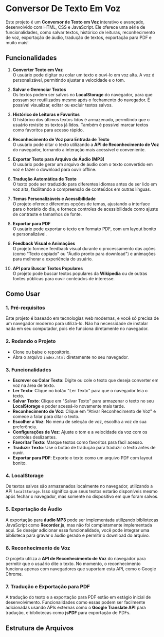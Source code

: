 # Conversor De Texto Em Voz

Este projeto é um **Conversor de Texto em Voz** interativo e avançado, desenvolvido com HTML, CSS e JavaScript. Ele oferece uma série de funcionalidades, como salvar textos, histórico de leituras, reconhecimento de voz, exportação de áudio, tradução de textos, exportação para PDF e muito mais!

## Funcionalidades

1. **Converter Texto em Voz**  
   O usuário pode digitar ou colar um texto e ouvi-lo em voz alta. A voz é personalizável, permitindo ajustar a velocidade e o tom.

2. **Salvar e Gerenciar Textos**  
   Os textos podem ser salvos no **LocalStorage** do navegador, para que possam ser reutilizados mesmo após o fechamento do navegador. É possível visualizar, editar ou excluir textos salvos.

3. **Histórico de Leituras e Favoritos**  
   O histórico dos últimos textos lidos é armazenado, permitindo que o usuário revisite os textos já lidos. Também é possível marcar textos como favoritos para acesso rápido.

4. **Reconhecimento de Voz para Entrada de Texto**  
   O usuário pode ditar o texto utilizando a **API de Reconhecimento de Voz** do navegador, tornando a interação mais acessível e conveniente.

5. **Exportar Texto para Arquivo de Áudio (MP3)**  
   O usuário pode gerar um arquivo de áudio com o texto convertido em voz e fazer o download para ouvir offline.

6. **Tradução Automática de Texto**  
   O texto pode ser traduzido para diferentes idiomas antes de ser lido em voz alta, facilitando a compreensão de conteúdos em outras línguas.

7. **Temas Personalizáveis e Acessibilidade**  
   O projeto oferece diferentes opções de temas, ajustando a interface para o horário do dia, e fornece controles de acessibilidade como ajuste de contraste e tamanhos de fonte.

8. **Exportar para PDF**  
   O usuário pode exportar o texto em formato PDF, com um layout bonito e personalizável.

9. **Feedback Visual e Animações**  
   O projeto fornece feedback visual durante o processamento das ações (como "Texto copiado" ou "Áudio pronto para download") e animações para melhorar a experiência do usuário.

10. **API para Buscar Textos Populares**  
    O projeto pode buscar textos populares da **Wikipedia** ou de outras fontes públicas para ouvir conteúdos de interesse.

## Como Usar

### 1. **Pré-requisitos**

Este projeto é baseado em tecnologias web modernas, e você só precisa de um navegador moderno para utilizá-lo. Não há necessidade de instalar nada em seu computador, pois ele funciona diretamente no navegador.

### 2. **Rodando o Projeto**

- Clone ou baixe o repositório.
- Abra o arquivo `index.html` diretamente no seu navegador.

### 3. **Funcionalidades**

- **Escrever ou Colar Texto**: Digite ou cole o texto que deseja converter em voz na área de texto.
- **Ler Texto**: Clique no botão "Ler Texto" para que o navegador leia o texto.
- **Salvar Texto**: Clique em "Salvar Texto" para armazenar o texto no seu **LocalStorage** e poder acessá-lo novamente mais tarde.
- **Reconhecimento de Voz**: Clique em "Ativar Reconhecimento de Voz" e comece a falar para ditar o texto.
- **Escolher a Voz**: No menu de seleção de voz, escolha a voz de sua preferência.
- **Configurações de Voz**: Ajuste o tom e a velocidade da voz com os controles deslizantes.
- **Favoritar Texto**: Marque textos como favoritos para fácil acesso.
- **Traduzir Texto**: Use o botão de tradução para traduzir o texto antes de ouvir.
- **Exportar para PDF**: Exporte o texto como um arquivo PDF com layout bonito.

### 4. **LocalStorage**

Os textos salvos são armazenados localmente no navegador, utilizando a API `localStorage`. Isso significa que seus textos estarão disponíveis mesmo após fechar o navegador, mas somente no dispositivo em que foram salvos.

### 5. **Exportação de Áudio**

A exportação para **áudio MP3** pode ser implementada utilizando bibliotecas JavaScript como **Recorder.js**, mas não foi completamente implementada aqui. Se desejar adicionar essa funcionalidade, você pode integrar uma biblioteca para gravar o áudio gerado e permitir o download do arquivo.

### 6. **Reconhecimento de Voz**

O projeto utiliza a **API de Reconhecimento de Voz** do navegador para permitir que o usuário dite o texto. No momento, o reconhecimento funciona apenas com navegadores que suportam esta API, como o Google Chrome.

### 7. **Tradução e Exportação para PDF**

A tradução do texto e a exportação para PDF estão em estágio inicial de desenvolvimento. Funcionalidades como essas podem ser facilmente adicionadas usando APIs externas como o **Google Translate API** para tradução, e bibliotecas como **jsPDF** para exportação de PDFs.

## Estrutura de Arquivos

